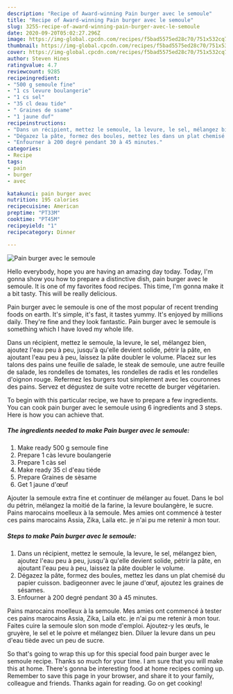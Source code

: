 ```yaml
---
description: "Recipe of Award-winning Pain burger avec le semoule"
title: "Recipe of Award-winning Pain burger avec le semoule"
slug: 3255-recipe-of-award-winning-pain-burger-avec-le-semoule
date: 2020-09-20T05:02:27.296Z
image: https://img-global.cpcdn.com/recipes/f5bad5575ed28c70/751x532cq70/pain-burger-avec-le-semoule-photo-principale-de-la-recette.jpg
thumbnail: https://img-global.cpcdn.com/recipes/f5bad5575ed28c70/751x532cq70/pain-burger-avec-le-semoule-photo-principale-de-la-recette.jpg
cover: https://img-global.cpcdn.com/recipes/f5bad5575ed28c70/751x532cq70/pain-burger-avec-le-semoule-photo-principale-de-la-recette.jpg
author: Steven Hines
ratingvalue: 4.7
reviewcount: 9285
recipeingredient:
- "500 g semoule fine"
- "1 cs levure boulangerie"
- "1 cs sel"
- "35 cl deau tide"
- " Graines de ssame"
- "1 jaune duf"
recipeinstructions:
- "Dans un récipient, mettez le semoule, la levure, le sel, mélangez bien, ajoutez l&#39;eau peu à peu, jusqu&#39;à qu&#39;elle devient solide, pétrir la pâte, en ajoutant l&#39;eau peu à peu, laissez la pâte doubler le volume."
- "Dégazez la pâte, formez des boules, mettez les dans un plat chemisé du papier cuisson. badigeonner avec le jaune d&#39;œuf, ajoutez les graines de sésames."
- "Enfourner à 200 degré pendant 30 à 45 minutes."
categories:
- Recipe
tags:
- pain
- burger
- avec

katakunci: pain burger avec 
nutrition: 195 calories
recipecuisine: American
preptime: "PT33M"
cooktime: "PT45M"
recipeyield: "1"
recipecategory: Dinner

---
```



![Pain burger avec le semoule](https://img-global.cpcdn.com/recipes/f5bad5575ed28c70/751x532cq70/pain-burger-avec-le-semoule-photo-principale-de-la-recette.jpg)

Hello everybody, hope you are having an amazing day today. Today, I'm gonna show you how to prepare a distinctive dish, pain burger avec le semoule. It is one of my favorites food recipes. This time, I'm gonna make it a bit tasty. This will be really delicious.

Pain burger avec le semoule is one of the most popular of recent trending foods on earth. It's simple, it's fast, it tastes yummy. It's enjoyed by millions daily. They're fine and they look fantastic. Pain burger avec le semoule is something which I have loved my whole life.

Dans un récipient, mettez le semoule, la levure, le sel, mélangez bien, ajoutez l&#39;eau peu à peu, jusqu&#39;à qu&#39;elle devient solide, pétrir la pâte, en ajoutant l&#39;eau peu à peu, laissez la pâte doubler le volume. Placez sur les talons des pains une feuille de salade, le steak de semoule, une autre feuille de salade, les rondelles de tomates, les rondelles de radis et les rondelles d&#39;oignon rouge. Refermez les burgers tout simplement avec les couronnes des pains. Servez et dégustez de suite votre recette de burger végétarien.


To begin with this particular recipe, we have to prepare a few ingredients. You can cook pain burger avec le semoule using 6 ingredients and 3 steps. Here is how you can achieve that.

<!--inarticleads1-->

##### The ingredients needed to make Pain burger avec le semoule:

1. Make ready 500 g semoule fine
1. Prepare 1 càs levure boulangerie
1. Prepare 1 càs sel
1. Make ready 35 cl d&#39;eau tiéde
1. Prepare  Graines de sèsame
1. Get 1 jaune d&#39;œuf


Ajouter la semoule extra fine et continuer de mélanger au fouet. Dans le bol du pétrin, mélangez la moitié de la farine, la levure boulangère, le sucre. Pains marocains moelleux à la semoule. Mes amies ont commencé à tester ces pains marocains Assia, Zika, Laila etc. je n&#39;ai pu me retenir à mon tour. 

<!--inarticleads2-->

##### Steps to make Pain burger avec le semoule:

1. Dans un récipient, mettez le semoule, la levure, le sel, mélangez bien, ajoutez l&#39;eau peu à peu, jusqu&#39;à qu&#39;elle devient solide, pétrir la pâte, en ajoutant l&#39;eau peu à peu, laissez la pâte doubler le volume.
1. Dégazez la pâte, formez des boules, mettez les dans un plat chemisé du papier cuisson. badigeonner avec le jaune d&#39;œuf, ajoutez les graines de sésames.
1. Enfourner à 200 degré pendant 30 à 45 minutes.


Pains marocains moelleux à la semoule. Mes amies ont commencé à tester ces pains marocains Assia, Zika, Laila etc. je n&#39;ai pu me retenir à mon tour. Faites cuire la semoule slon son mode d&#39;emploi. Ajoutez-y les œufs, le gruyère, le sel et le poivre et mélangez bien. Diluer la levure dans un peu d&#39;eau tiède avec un peu de sucre. 

So that's going to wrap this up for this special food pain burger avec le semoule recipe. Thanks so much for your time. I am sure that you will make this at home. There's gonna be interesting food at home recipes coming up. Remember to save this page in your browser, and share it to your family, colleague and friends. Thanks again for reading. Go on get cooking!
